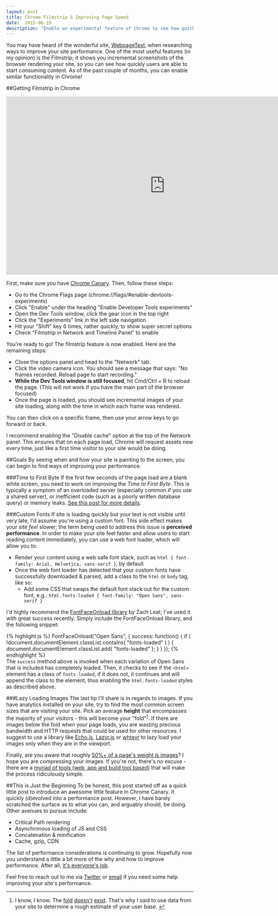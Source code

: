 ```yaml
---
layout: post
title: Chrome Filmstrip & Improving Page Speed
date:  2015-06-19
description: "Enable an experimental feature of Chrome to see how quickly your site is loading."
---
```


You may have heard of the wonderful site, [WebpageTest](http://webpagetest.org), when researching ways to improve your site performance. One of the most useful features (in my opinion) is the Filmstrip; it shows you incremental screenshots of the browser rendering your site, so you can see how quickly users are able to start consuming content. As of the past couple of months, you can enable similar functionality in Chrome!
<!--more-->

##Getting Filmstrip in Chrome

<iframe width="853" height="480" src="https://www.youtube.com/embed/5HZWE8-V-Fo?rel=0&amp;showinfo=0" frameborder="0" allowfullscreen></iframe>

First, make sure you have [Chrome Canary](https://www.google.com/chrome/browser/canary.html). Then, follow these steps:

* Go to the Chrome Flags page (chrome://flags/#enable-devtools-experiments)
* Click "Enable" under the heading "Enable Developer Tools experiments"
* Open the Dev Tools window, click the gear icon in the top right
* Click the "Experiments" link in the left side navigation
* Hit your "Shift" key 6 times, rather quickly, to show super secret options
* Check "Filmstrip in Network and Timeline Panel" to enable

You're ready to go! The filmstrip feature is now enabled. Here are the remaining steps:

* Close the options panel and head to the "Network" tab.
* Click the video camera icon. You should see a message that says: "No frames recorded. Reload page to start recording."
* **While the Dev Tools window is still focused**, hit Cmd/Ctrl + R to reload the page. (This will not work if you have the main part of the browser focused)
* Once the page is loaded, you should see incremental images of your site loading, along with the time in which each frame was rendered.

You can then click on a specific frame, then use your arrow keys to go forward or back.

I recommend enabling the "Disable cache" option at the top of the Network panel. This ensures that on each page load, Chrome will request assets new every time, just like a first time visitor to your site would be doing.

##Goals
By seeing when and how your site is painting to the screen, you can begin to find ways of improving your performance.

###Time to First Byte
If the first few seconds of the page load are a blank white screen, you need to work on improving the _Time to First Byte_. This is typically a symptom of an overloaded server (especially common if you use a shared server), or inefficient code (such as a poorly written database query) or memory leaks. [See this post for more details](http://www.websiteoptimization.com/speed/tweak/time-to-first-byte/).

###Custom Fonts
If site is loading quickly but your text is not visible until very late, I'd assume you're using a custom font. This side effect makes your site _feel_ slower; the term being used to address this issue is **perceived performance**. In order to make your site feel faster and allow users to start reading content immediately, you can use a web font loader, which will allow you to:

* Render your content using a web safe font stack, such as `html { font-family: Arial, Helvetica, sans-serif }`, by default
* Once the web font loader has detected that your custom fonts have successfully downloaded & parsed, add a class to the `html` or `body` tag, like so:
    * Add some CSS that swaps the default font stack out for the custom font, e.g.: `html.fonts-loaded { font-family: "Open Sans", sans-serif }`

I'd highly recommend the [FontFaceOnload library](https://github.com/zachleat/font-family-reunion/blob/master/test/lib/fontfaceonload.js) by Zach Leat; I've used it with great success recently. Simply include the FontFaceOnload library, and the following snippet:

{% highlight js %}
FontFaceOnload("Open Sans", {
  success: function() {
    if ( !document.documentElement.classList.contains( "fonts-loaded" ) ) {
      document.documentElement.classList.add( "fonts-loaded" );
    }
  }
});
{% endhighlight %}<br>
The `success` method above is invoked when each variation of Open Sans that is included has completely loaded. Then, it checks to see if the `<html>` element has a class of `fonts-loaded`; if it does not, it continues and will append the class to the element, thus enabling the `html.fonts-loaded` styles as described above.

###Lazy Loading Images
The last tip I'll share is in regards to images. If you have analytics installed on your site, try to find the most common screen sizes that are visiting your site. Pick an average **height** that encompasses the majority of your visitors - this will become your "fold"<sup><a name="fold-link" href="#fold">1</a></sup>. If there are images below the fold when your page loads, you are wasting precious bandwidth and HTTP requests that could be used for other resources. I suggest to use a library like [Echo.js](https://github.com/toddmotto/echo), [Lazyr.js](https://github.com/callmecavs/layzr.js/tree/master) or [whtevr](https://github.com/callumacrae/whtevr) to lazy load your images only when they are in the viewport.

Finally, are you aware that roughly [50%+ of a page's weight is images](http://www.webperformancetoday.com/2014/12/02/page-bloat-update-average-top-1000-web-page-1795-kb-size/)? I hope you are compressing your images. If you're not, there's no excuse - there are a [myriad of tools (web, app and build tool based)](http://addyosmani.com/blog/image-optimization-tools/) that will make the process ridiculously simple.

##This is Just the Beginning
To be honest, this post started off as a quick little post to introduce an awesome little feature in Chrome Canary. It quickly (d)evolved into a performance post. However, I have barely scratched the surface as to what you can, and arguably should, be doing. Other avenues to pursue include:

* Critical Path rendering
* Asynchronous loading of JS and CSS
* Concatenation & minification
* Cache, gzip, CDN

The list of performance considerations is continuing to grow. Hopefully now you understand a little a bit more of the why and how to improve performance. After all, [it's everyone's job](http://alistapart.com/article/improving-ux-through-front-end-performance).

Feel free to reach out to me via [Twitter](https://twitter.com/damon_bauer) or [email](mailto:hello@damonbauer.me) if you need some help improving your site's performance.

<hr class="footnote-separator">

<a name="fold"></a>

1. I know, I know. The [fold](http://thereisnopagefold.com/) [doesn't](http://iampaddy.com/lifebelow600/) [exist](http://www.lukew.com/ff/entry.asp?1946). That's why I said to use data from your site to determine a rough estimate of your user base. [&#8617;](#fold-link)
